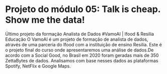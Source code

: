 # Projeto do módulo 05: Talk is cheap. Show me the data!

Último projeto da formação Analista de Dados #VamoAI | Ifood & Resilia Educação
O VamoAI é um projeto de formação de analista de dados, através de uma parceria do Ifood com a instituição de ensino Resilia. Este é o projeto final do curso
onde apresentaremos uma análise de dados.De acordo com a Social Good, no Brasil em 2020 foram geradas mais de 350 ZettaBytes de dados.
Analisamos com base nesses dados as plataformas Spotify, NetFlix e Google Maps.
